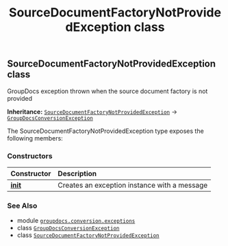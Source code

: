 ﻿---
title: SourceDocumentFactoryNotProvidedException class
second_title: GroupDocs.Conversion for Python via .NET API References
description: 
type: docs
weight: 100
url: /python-net/groupdocs.conversion.exceptions/sourcedocumentfactorynotprovidedexception/
is_root: false
---

## SourceDocumentFactoryNotProvidedException class

GroupDocs exception thrown when the source document factory is not provided



**Inheritance:** [`SourceDocumentFactoryNotProvidedException`](/conversion/python-net/groupdocs.conversion.exceptions/sourcedocumentfactorynotprovidedexception) → 
[`GroupDocsConversionException`](/conversion/python-net/groupdocs.conversion.exceptions/groupdocsconversionexception)



The SourceDocumentFactoryNotProvidedException type exposes the following members:

### Constructors
| Constructor | Description |
| :- | :- |
| [__init__](/conversion/python-net/groupdocs.conversion.exceptions/sourcedocumentfactorynotprovidedexception/__init__/#) | Creates an exception instance with a message |



### See Also
* module [`groupdocs.conversion.exceptions`](..)
* class [`GroupDocsConversionException`](/conversion/python-net/groupdocs.conversion.exceptions/groupdocsconversionexception)
* class [`SourceDocumentFactoryNotProvidedException`](/conversion/python-net/groupdocs.conversion.exceptions/sourcedocumentfactorynotprovidedexception)
